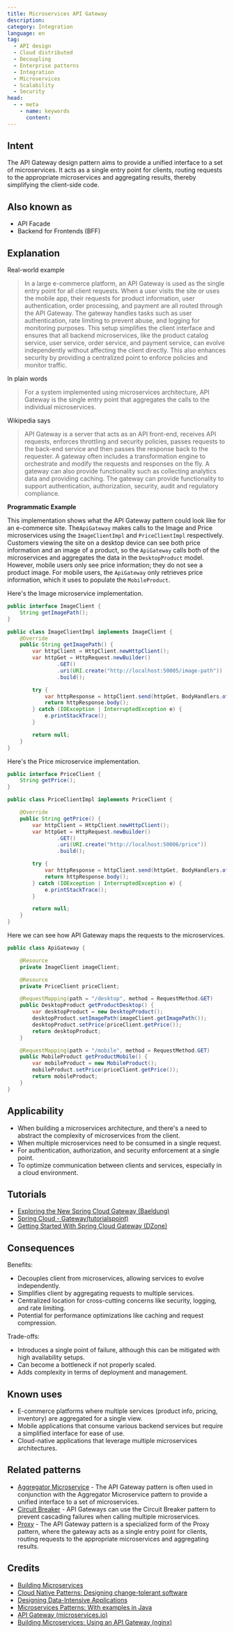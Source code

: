 ```yaml
---
title: Microservices API Gateway
description:
category: Integration
language: en
tag:
  - API design
  - Cloud distributed
  - Decoupling
  - Enterprise patterns
  - Integration
  - Microservices
  - Scalability
  - Security
head:
  - - meta
    - name: keywords
      content:
---
```


## Intent

The API Gateway design pattern aims to provide a unified interface to a set of microservices. It acts as a single entry point for clients, routing requests to the appropriate microservices and aggregating results, thereby simplifying the client-side code.

## Also known as

* API Facade
* Backend for Frontends (BFF)

## Explanation

Real-world example

> In a large e-commerce platform, an API Gateway is used as the single entry point for all client requests. When a user visits the site or uses the mobile app, their requests for product information, user authentication, order processing, and payment are all routed through the API Gateway. The gateway handles tasks such as user authentication, rate limiting to prevent abuse, and logging for monitoring purposes. This setup simplifies the client interface and ensures that all backend microservices, like the product catalog service, user service, order service, and payment service, can evolve independently without affecting the client directly. This also enhances security by providing a centralized point to enforce policies and monitor traffic.

In plain words

> For a system implemented using microservices architecture, API Gateway is the single entry point that aggregates the calls to the individual microservices.

Wikipedia says

> API Gateway is a server that acts as an API front-end, receives API requests, enforces throttling and security policies, passes requests to the back-end service and then passes the response back to the requester. A gateway often includes a transformation engine to orchestrate and modify the requests and responses on the fly. A gateway can also provide functionality such as collecting analytics data and providing caching. The gateway can provide functionality to support authentication, authorization, security, audit and regulatory compliance.

**Programmatic Example**

This implementation shows what the API Gateway pattern could look like for an e-commerce site. The`ApiGateway` makes calls to the Image and Price microservices using the `ImageClientImpl` and `PriceClientImpl` respectively. Customers viewing the site on a desktop device can see both price information and an image of a product, so the `ApiGateway` calls both of the microservices and aggregates the data in the `DesktopProduct` model. However, mobile users only see price information; they do not see a product image. For mobile users, the `ApiGateway` only retrieves price information, which it uses to populate the `MobileProduct`.

Here's the Image microservice implementation.

```java
public interface ImageClient {
    String getImagePath();
}

public class ImageClientImpl implements ImageClient {
    @Override
    public String getImagePath() {
        var httpClient = HttpClient.newHttpClient();
        var httpGet = HttpRequest.newBuilder()
                .GET()
                .uri(URI.create("http://localhost:50005/image-path"))
                .build();

        try {
            var httpResponse = httpClient.send(httpGet, BodyHandlers.ofString());
            return httpResponse.body();
        } catch (IOException | InterruptedException e) {
            e.printStackTrace();
        }

        return null;
    }
}
```

Here's the Price microservice implementation.

```java
public interface PriceClient {
    String getPrice();
}

public class PriceClientImpl implements PriceClient {

    @Override
    public String getPrice() {
        var httpClient = HttpClient.newHttpClient();
        var httpGet = HttpRequest.newBuilder()
                .GET()
                .uri(URI.create("http://localhost:50006/price"))
                .build();

        try {
            var httpResponse = httpClient.send(httpGet, BodyHandlers.ofString());
            return httpResponse.body();
        } catch (IOException | InterruptedException e) {
            e.printStackTrace();
        }

        return null;
    }
}
```

Here we can see how API Gateway maps the requests to the microservices.

```java
public class ApiGateway {

    @Resource
    private ImageClient imageClient;

    @Resource
    private PriceClient priceClient;

    @RequestMapping(path = "/desktop", method = RequestMethod.GET)
    public DesktopProduct getProductDesktop() {
        var desktopProduct = new DesktopProduct();
        desktopProduct.setImagePath(imageClient.getImagePath());
        desktopProduct.setPrice(priceClient.getPrice());
        return desktopProduct;
    }

    @RequestMapping(path = "/mobile", method = RequestMethod.GET)
    public MobileProduct getProductMobile() {
        var mobileProduct = new MobileProduct();
        mobileProduct.setPrice(priceClient.getPrice());
        return mobileProduct;
    }
}
```

## Applicability

* When building a microservices architecture, and there's a need to abstract the complexity of microservices from the client.
* When multiple microservices need to be consumed in a single request.
* For authentication, authorization, and security enforcement at a single point.
* To optimize communication between clients and services, especially in a cloud environment.

## Tutorials

* [Exploring the New Spring Cloud Gateway (Baeldung)](https://www.baeldung.com/spring-cloud-gateway)
* [Spring Cloud - Gateway(tutorialspoint)](https://www.tutorialspoint.com/spring_cloud/spring_cloud_gateway.htm)
* [Getting Started With Spring Cloud Gateway (DZone)](https://dzone.com/articles/getting-started-with-spring-cloud-gateway)

## Consequences

Benefits:

* Decouples client from microservices, allowing services to evolve independently.
* Simplifies client by aggregating requests to multiple services.
* Centralized location for cross-cutting concerns like security, logging, and rate limiting.
* Potential for performance optimizations like caching and request compression.

Trade-offs:

* Introduces a single point of failure, although this can be mitigated with high availability setups.
* Can become a bottleneck if not properly scaled.
* Adds complexity in terms of deployment and management.

## Known uses

* E-commerce platforms where multiple services (product info, pricing, inventory) are aggregated for a single view.
* Mobile applications that consume various backend services but require a simplified interface for ease of use.
* Cloud-native applications that leverage multiple microservices architectures.

## Related patterns

* [Aggregator Microservice](https://java-design-patterns.com/patterns/microservices-aggregator/) - The API Gateway pattern is often used in conjunction with the Aggregator Microservice pattern to provide a unified interface to a set of microservices.
* [Circuit Breaker](https://java-design-patterns.com/patterns/circuit-breaker/) - API Gateways can use the Circuit Breaker pattern to prevent cascading failures when calling multiple microservices.
* [Proxy](https://java-design-patterns.com/patterns/proxy/) - The API Gateway pattern is a specialized form of the Proxy pattern, where the gateway acts as a single entry point for clients, routing requests to the appropriate microservices and aggregating results.

## Credits

* [Building Microservices](https://amzn.to/3UACtrU)
* [Cloud Native Patterns: Designing change-tolerant software](https://amzn.to/3uV12WN)
* [Designing Data-Intensive Applications](https://amzn.to/3PfRk7Y)
* [Microservices Patterns: With examples in Java](https://amzn.to/3UyWD5O)
* [API Gateway (microservices.io)](http://microservices.io/patterns/apigateway.html)
* [Building Microservices: Using an API Gateway (nginx)](https://www.nginx.com/blog/building-microservices-using-an-api-gateway/)
